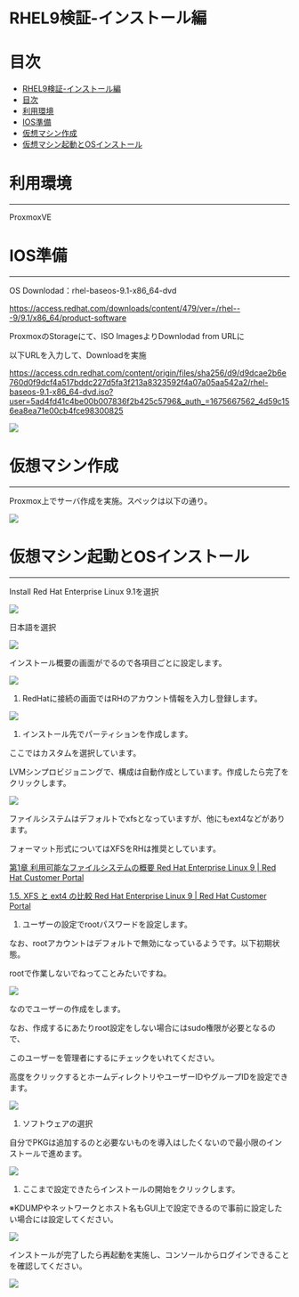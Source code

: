 # RHEL9検証-インストール編


# 目次
- [RHEL9検証-インストール編](#rhel9検証-インストール編)
- [目次](#目次)
- [利用環境](#利用環境)
- [IOS準備](#ios準備)
- [仮想マシン作成](#仮想マシン作成)
- [仮想マシン起動とOSインストール](#仮想マシン起動とosインストール)


# 利用環境

---

ProxmoxVE

# IOS準備

---

OS Downlodad：rhel-baseos-9.1-x86_64-dvd

https://access.redhat.com/downloads/content/479/ver=/rhel---9/9.1/x86_64/product-software

ProxmoxのStorageにて、ISO ImagesよりDownlodad from URLに

以下URLを入力して、Downloadを実施

https://access.cdn.redhat.com/content/origin/files/sha256/d9/d9dcae2b6e760d0f9dcf4a517bddc227d5fa3f213a8323592f4a07a05aa542a2/rhel-baseos-9.1-x86_64-dvd.iso?user=5ad4fd41c4be00b007836f2b425c5796&_auth_=1675667562_4d59c156ea8ea71e00cb4fce98300825

![](/OS\RHEL9検証-インストール編\Untitled.png)

# 仮想マシン作成

---

Proxmox上でサーバ作成を実施。スペックは以下の通り。

![](/OS\RHEL9検証-インストール編\Untitled1.png)

# 仮想マシン起動とOSインストール

---

Install Red Hat Enterprise Linux 9.1を選択

![](/OS\RHEL9検証-インストール編\Untitled2.png)

日本語を選択

![](/OS\RHEL9検証-インストール編\Untitled3.png)

インストール概要の画面がでるので各項目ごとに設定します。

![](/OS\RHEL9検証-インストール編\Untitled4.png)

1. RedHatに接続の画面ではRHのアカウント情報を入力し登録します。

![](/OS\RHEL9検証-インストール編\Untitled5.pngg)

1. インストール先でパーティションを作成します。

ここではカスタムを選択しています。

LVMシンプロビジョニングで、構成は自動作成としています。作成したら完了をクリックします。

![](/OS\RHEL9検証-インストール編\Untitled6.png)

ファイルシステムはデフォルトでxfsとなっていますが、他にもext4などがあります。

フォーマット形式についてはXFSをRHは推奨としています。

[第1章 利用可能なファイルシステムの概要 Red Hat Enterprise Linux 9 | Red Hat Customer Portal](https://access.redhat.com/documentation/ja-jp/red_hat_enterprise_linux/9/html/managing_file_systems/assembly_overview-of-available-file-systems_managing-file-systems#types-of-file-systems_assembly_overview-of-available-file-systems)

[1.5. XFS と ext4 の比較 Red Hat Enterprise Linux 9 | Red Hat Customer Portal](https://access.redhat.com/documentation/ja-jp/red_hat_enterprise_linux/9/html/managing_file_systems/comparison-of-xfs-and-ext4_assembly_overview-of-available-file-systems)

1. ユーザーの設定でrootパスワードを設定します。

なお、rootアカウントはデフォルトで無効になっているようです。以下初期状態。

rootで作業しないでねってことみたいですね。

![](/OS/RHEL9検証-インストール編/Untitled7.png)

なのでユーザーの作成をします。

なお、作成するにあたりroot設定をしない場合にはsudo権限が必要となるので、

このユーザーを管理者にするにチェックをいれてください。

高度をクリックするとホームディレクトリやユーザーIDやグループIDを設定できます。

![](/OS\RHEL9検証-インストール編\Untitled8.png)

1. ソフトウェアの選択

自分でPKGは追加するのと必要ないものを導入はしたくないので最小限のインストールで進めます。

![](/OS\RHEL9検証-インストール編\Untitled9.png)

1. ここまで設定できたらインストールの開始をクリックします。

※KDUMPやネットワークとホスト名もGUI上で設定できるので事前に設定したい場合には設定してください。

![](/OS\RHEL9検証-インストール編\Untitled10.png)

インストールが完了したら再起動を実施し、コンソールからログインできることを確認してください。

![](/OS\RHEL9検証-インストール編\Untitled11.png)